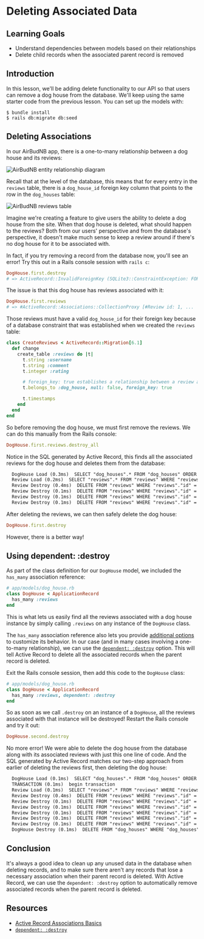 # Deleting Associated Data

## Learning Goals

- Understand dependencies between models based on their relationships
- Delete child records when the associated parent record is removed

## Introduction

In this lesson, we'll be adding delete functionality to our API so that users
can remove a dog house from the database. We'll keep using the same starter code
from the previous lesson. You can set up the models with:

```console
$ bundle install
$ rails db:migrate db:seed
```

## Deleting Associations

In our AirBudNB app, there is a one-to-many relationship between a dog house
and its reviews:

![AirBudNB entity relationship diagram](https://curriculum-content.s3.amazonaws.com/phase-4/displaying-associated-data/airbudnb-erd.png)

Recall that at the level of the database, this means that for every entry
in the `reviews` table, there is a `dog_house_id` foreign key column that points
to the row in the `dog_houses` table:

![AirBudNB reviews table](https://curriculum-content.s3.amazonaws.com/phase-4/deleting-associated-data/airbudnb-reviews-table.png)

Imagine we're creating a feature to give users the ability to delete a dog house
from the site. When that dog house is deleted, what should happen to the
reviews? Both from our users' perspective and from the database's perspective, it
doesn't make much sense to keep a review around if there's no dog house for it
to be associated with.

In fact, if you try removing a record from the database now, you'll see an error!
Try this out in a Rails console session with `rails c`:

```rb
DogHouse.first.destroy
# => ActiveRecord::InvalidForeignKey (SQLite3::ConstraintException: FOREIGN KEY constraint failed)
```

The issue is that this dog house has reviews associated with it:

```rb
DogHouse.first.reviews
# => #ActiveRecord::Associations::CollectionProxy [#Review id: 1, ...
```

Those reviews must have a valid `dog_house_id` for their foreign key because of
a database constraint that was established when we created the `reviews` table:

```rb
class CreateReviews < ActiveRecord::Migration[6.1]
  def change
    create_table :reviews do |t|
      t.string :username
      t.string :comment
      t.integer :rating

      # foreign_key: true establishes a relationship between a review and a dog house
      t.belongs_to :dog_house, null: false, foreign_key: true

      t.timestamps
    end
  end
end
```

So before removing the dog house, we must first remove the reviews. We can do this
manually from the Rails console:

```rb
DogHouse.first.reviews.destroy_all
```

Notice in the SQL generated by Active Record, this finds all the associated
reviews for the dog house and deletes them from the database:

```txt
  DogHouse Load (0.3ms)  SELECT "dog_houses".* FROM "dog_houses" ORDER BY "dog_houses"."id" ASC LIMIT ?  [["LIMIT", 1]]
  Review Load (0.2ms)  SELECT "reviews".* FROM "reviews" WHERE "reviews"."dog_house_id" = ?  [["dog_house_id", 1]]
  Review Destroy (0.4ms)  DELETE FROM "reviews" WHERE "reviews"."id" = ?  [["id", 1]]
  Review Destroy (0.1ms)  DELETE FROM "reviews" WHERE "reviews"."id" = ?  [["id", 2]]
  Review Destroy (0.1ms)  DELETE FROM "reviews" WHERE "reviews"."id" = ?  [["id", 3]]
  Review Destroy (0.1ms)  DELETE FROM "reviews" WHERE "reviews"."id" = ?  [["id", 4]]
```

After deleting the reviews, we can then safely delete the dog house:

```rb
DogHouse.first.destroy
```

However, there is a better way!

## Using dependent: :destroy

As part of the class definition for our `DogHouse` model, we included the
`has_many` association reference:

```rb
# app/models/dog_house.rb
class DogHouse < ApplicationRecord
  has_many :reviews
end
```

This is what lets us easily find all the reviews associated with a dog house
instance by simply calling `.reviews` on any instance of the `DogHouse` class.

The `has_many` association reference also lets you provide
[additional options][has_many options] to customize its behavior. In our case
(and in many cases involving a one-to-many relationship), we can use the
[`dependent: :destroy`][dependent destroy] option. This will tell Active Record
to delete all the associated records when the parent record is deleted.

Exit the Rails console session, then add this code to the `DogHouse` class:

```rb
# app/models/dog_house.rb
class DogHouse < ApplicationRecord
  has_many :reviews, dependent: :destroy
end
```

So as soon as we call `.destroy` on an instance of a `DogHouse`, all the reviews
associated with that instance will be destroyed! Restart the Rails console and
try it out:

```rb
DogHouse.second.destroy
```

No more error! We were able to delete the dog house from the database along with
its associated reviews with just this one line of code. And the SQL generated by
Active Record matches our two-step approach from earlier of deleting the reviews
first, then deleting the dog house:

```txt
  DogHouse Load (0.1ms)  SELECT "dog_houses".* FROM "dog_houses" ORDER BY "dog_houses"."id" ASC LIMIT ? OFFSET ?  [["LIMIT", 1], ["OFFSET", 1]]
  TRANSACTION (0.1ms)  begin transaction
  Review Load (0.1ms)  SELECT "reviews".* FROM "reviews" WHERE "reviews"."dog_house_id" = ?  [["dog_house_id", 2]]
  Review Destroy (0.4ms)  DELETE FROM "reviews" WHERE "reviews"."id" = ?  [["id", 5]]
  Review Destroy (0.1ms)  DELETE FROM "reviews" WHERE "reviews"."id" = ?  [["id", 6]]
  Review Destroy (0.1ms)  DELETE FROM "reviews" WHERE "reviews"."id" = ?  [["id", 7]]
  Review Destroy (0.1ms)  DELETE FROM "reviews" WHERE "reviews"."id" = ?  [["id", 8]]
  Review Destroy (0.1ms)  DELETE FROM "reviews" WHERE "reviews"."id" = ?  [["id", 9]]
  Review Destroy (0.1ms)  DELETE FROM "reviews" WHERE "reviews"."id" = ?  [["id", 10]]
  DogHouse Destroy (0.1ms)  DELETE FROM "dog_houses" WHERE "dog_houses"."id" = ?  [["id", 2]]
```

## Conclusion

It's always a good idea to clean up any unused data in the database when
deleting records, and to make sure there aren't any records that lose a
necessary association when their parent record is deleted. With Active Record,
we can use the `dependent: :destroy` option to automatically remove associated
records when the parent record is deleted.

## Resources

- [Active Record Associations Basics](https://guides.rubyonrails.org/association_basics.html)
- [`dependent: :destroy`][dependent destroy]

[has_many options]: https://guides.rubyonrails.org/association_basics.html#options-for-has-many
[dependent destroy]: https://guides.rubyonrails.org/association_basics.html#dependent
